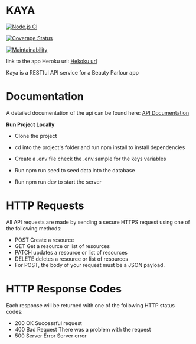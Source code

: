 # KAYA

[![Node.js CI](https://github.com/donaldcrane/kaya/actions/workflows/.node.js.yml/badge.svg)](https://github.com/donaldcrane/kaya/actions/workflows/.node.js.yml)

[![Coverage Status](https://coveralls.io/repos/github/donaldcrane/kaya/badge.svg?branch=main&service=github)](https://coveralls.io/github/donaldcrane/kaya?branch=main)

[![Maintainability](https://api.codeclimate.com/v1/badges/606d77ff293c4652107d/maintainability)](https://codeclimate.com/github/donaldcrane/kaya/maintainability)

link to the app Heroku url: [Hekoku url](https://donald-kaya.herokuapp.com)

Kaya is a RESTful API service for a Beauty Parlour app

# Documentation

A detailed documentation of the api can be found here: [API Documentation](https://documenter.getpostman.com/view/11971882/2s7ZLhpBzj)

**Run Project Locally**

- Clone the project
- cd into the project's folder and run npm install to install dependencies
- Create a .env file check the .env.sample for the keys variables

- Run npm run seed to seed data into the database
- Run npm run dev to start the server

# HTTP Requests

All API requests are made by sending a secure HTTPS request using one of the following methods:

- POST Create a resource
- GET Get a resource or list of resources
- PATCH updates a resource or list of resources
- DELETE deletes a resource or list of resources
- For POST, the body of your request must be a JSON payload.

# HTTP Response Codes

Each response will be returned with one of the following HTTP status codes:

- 200 OK Successful request
- 400 Bad Request There was a problem with the request
- 500 Server Error Server error
